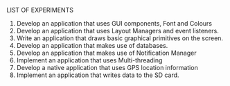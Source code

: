 LIST OF EXPERIMENTS
1. Develop an application that uses GUI components, Font and Colours
2. Develop an application that uses Layout Managers and event listeners.
3. Write an application that draws basic graphical primitives on the screen.
4. Develop an application that makes use of databases.
5. Develop an application that makes use of Notification Manager
6. Implement an application that uses Multi-threading
7. Develop a native application that uses GPS location information
8. Implement an application that writes data to the SD card.

